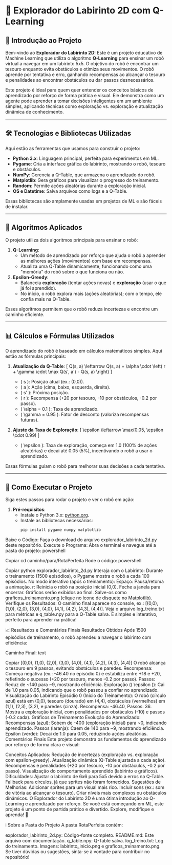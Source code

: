 # 🏰 Explorador do Labirinto 2D com Q-Learning

## 📖 Introdução ao Projeto
Bem-vindo ao **Explorador do Labirinto 2D**! Este é um projeto educativo de Machine Learning que utiliza o algoritmo **Q-Learning** para ensinar um robô virtual a navegar em um labirinto 5x5. O objetivo do robô é encontrar um tesouro enquanto evita obstáculos e otimiza seus movimentos. O robô aprende por tentativa e erro, ganhando recompensas ao alcançar o tesouro e penalidades ao encontrar obstáculos ou dar passos desnecessários.

Este projeto é ideal para quem quer entender os conceitos básicos de aprendizado por reforço de forma prática e visual. Ele demonstra como um agente pode aprender a tomar decisões inteligentes em um ambiente simples, aplicando técnicas como exploração vs. exploração e atualização dinâmica de conhecimento.

---

## 🛠️ Tecnologias e Bibliotecas Utilizadas
Aqui estão as ferramentas que usamos para construir o projeto:
- **Python 3.x**: Linguagem principal, perfeita para experimentos em ML.
- **Pygame**: Cria a interface gráfica do labirinto, mostrando o robô, tesouro e obstáculos.
- **NumPy**: Gerencia a Q-Table, que armazena o aprendizado do robô.
- **Matplotlib**: Gera gráficos para visualizar o progresso do treinamento.
- **Random**: Permite ações aleatórias durante a exploração inicial.
- **OS e Datetime**: Salva arquivos como logs e a Q-Table.

Essas bibliotecas são amplamente usadas em projetos de ML e são fáceis de instalar.

---

## 🧠 Algoritmos Aplicados
O projeto utiliza dois algoritmos principais para ensinar o robô:
1. **Q-Learning**:
   - Um método de aprendizado por reforço que ajuda o robô a aprender as melhores ações (movimentos) com base em recompensas.
   - Atualiza uma Q-Table dinamicamente, funcionando como uma "memória" do robô sobre o que funciona ou não.
2. **Epsilon-Greedy**:
   - Balanceia **exploração** (tentar ações novas) e **exploração** (usar o que já foi aprendido).
   - No início, o robô explora mais (ações aleatórias); com o tempo, ele confia mais na Q-Table.

Esses algoritmos permitem que o robô reduza incertezas e encontre um caminho eficiente.

---

## 📊 Cálculos e Fórmulas Utilizados
O aprendizado do robô é baseado em cálculos matemáticos simples. Aqui estão as fórmulas principais:
1. **Atualização da Q-Table**:
   \[
   Q(s, a) \leftarrow Q(s, a) + \alpha \cdot \left( r + \gamma \cdot \max Q(s', a') - Q(s, a) \right)
   \]
   - \( s \): Posição atual (ex.: (0,0)).
   - \( a \): Ação (cima, baixo, esquerda, direita).
   - \( s' \): Próxima posição.
   - \( r \): Recompensa (+20 por tesouro, -10 por obstáculos, -0.2 por passo).
   - \( \alpha = 0.1 \): Taxa de aprendizado.
   - \( \gamma = 0.95 \): Fator de desconto (valoriza recompensas futuras).

2. **Ajuste da Taxa de Exploração**:
   \[
   \epsilon \leftarrow \max(0.05, \epsilon \cdot 0.99)
   \]
   - \( \epsilon \): Taxa de exploração, começa em 1.0 (100% de ações aleatórias) e decai até 0.05 (5%), incentivando o robô a usar o aprendizado.

Essas fórmulas guiam o robô para melhorar suas decisões a cada tentativa.

---

## 🚀 Como Executar o Projeto
Siga estes passos para rodar o projeto e ver o robô em ação:

1. **Pré-requisitos**:
   - Instale o Python 3.x: [python.org](https://www.python.org/downloads/).
   - Instale as bibliotecas necessárias:
     ```bash
     pip install pygame numpy matplotlib
Baixe o Código:
Faça o download do arquivo explorador_labirinto_2d.py deste repositório.
Execute o Programa:
Abra o terminal e navegue até a pasta do projeto:
powershell

Copiar
cd caminho/para/RotaPerfeita
Rode o código:
powershell

Copiar
python explorador_labirinto_2d.py
Interaja com o Labirinto:
Durante o treinamento (1500 episódios), o Pygame mostra o robô a cada 100 episódios.
No modo interativo (após o treinamento):
Espaço: Pausa/retoma a animação.
r: Reinicia o robô na posição inicial (0,0).
Feche a janela para encerrar.
Gráficos serão exibidos ao final. Salve-os como graficos_treinamento.png (clique no ícone de disquete no Matplotlib).
Verifique os Resultados:
O caminho final aparece no console, ex.: [(0,0), (1,0), (2,0), (3,0), (4,0), (4,1), (4,2), (4,3), (4,4)].
Veja o arquivo log_treino.txt para métricas e q_table.npy para a Q-Table salva.
É simples e interativo, perfeito para aprender na prática!

📈 Resultados e Comentários Finais
Resultados Obtidos
Após 1500 episódios de treinamento, o robô aprendeu a navegar o labirinto com eficiência:

Caminho Final:
text

Copiar
[(0,0), (1,0), (2,0), (3,0), (4,0), (4,1), (4,2), (4,3), (4,4)]
O robô alcança o tesouro em 9 passos, evitando obstáculos e paredes.
Recompensa: Começa negativa (ex.: -46.40 no episódio 0) e estabiliza entre +18 e +20, refletindo o sucesso (+20 por tesouro, menos -0.2 por passo).
Passos: Reduz de ~140 para ~9, mostrando eficiência.
Exploração (( \epsilon )): Cai de 1.0 para 0.05, indicando que o robô passou a confiar no aprendizado.
Visualização do Labirinto
Episódio 0 (Início do Treinamento):
O robô (círculo azul) está em (0,0), tesouro (dourado) em (4,4), obstáculos (vermelhos) em (1,1), (2,3), (3,2), e paredes (cinza).
Recompensa: -46.40, Passos: 36. Mostra a exploração inicial, com penalidades por obstáculos (-10) e passos (-0.2 cada).
Gráficos de Treinamento
Evolução do Aprendizado:
Recompensas (azul): Sobem de -400 (exploração inicial) para ~0, indicando aprendizado.
Passos (laranja): Caem de 140 para ~9, mostrando eficiência.
Epsilon (verde): Decai de 1.0 para 0.05, reduzindo ações aleatórias.
Comentários Finais
Este projeto demonstra os fundamentos do aprendizado por reforço de forma clara e visual:

Conceitos Aplicados:
Redução de incertezas (exploração vs. exploração com epsilon-greedy).
Atualização dinâmica (Q-Table ajustada a cada ação).
Recompensas e penalidades (+20 por tesouro, -10 por obstáculos, -0.2 por passo).
Visualização do comportamento aprendido (labirinto e gráficos).
Dificuldades:
Ajustar o labirinto de 6x6 para 5x5 devido a erros na Q-Table.
Fallback para círculos, já que sprites não foram fornecidos.
Sugestões de Melhorias:
Adicionar sprites para um visual mais rico.
Incluir sons (ex.: som de vitória ao alcançar o tesouro).
Criar níveis mais complexos ou obstáculos dinâmicos.
O Explorador do Labirinto 2D é uma ótima introdução ao Q-Learning e aprendizado por reforço. Se você está começando em ML, este projeto é um ponto de partida prático e divertido. Explore, modifique e aprenda! 🚀

ℹ️ Sobre a Pasta do Projeto
A pasta RotaPerfeita contém:

explorador_labirinto_2d.py: Código-fonte completo.
README.md: Este arquivo com documentação.
q_table.npy: Q-Table salva.
log_treino.txt: Log do treinamento.
Imagens: labirinto_inicio.png e graficos_treinamento.png.
Se tiver dúvidas ou sugestões, sinta-se à vontade para contribuir no repositório!
